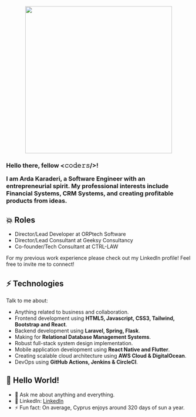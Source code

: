 <br />

<p align="center"><a href="https://orptech.com" target="_blank"><img src="https://orptech.com/assets/images/logos/orptech-logo-white.png" width="400"></a></p>

<h3> Hello there, fellow <𝚌𝚘𝚍𝚎𝚛𝚜/>! 
  
I am Arda Karaderi, a Software Engineer with an entrepreneurial spirit. My professional interests include Financial Systems, CRM Systems, and creating profitable products from ideas.
<h3>
  
## :boom: Roles
* Director/Lead Developer at ORPtech Software
* Director/Lead Consultant at Geeksy Consultancy
* Co-founder/Tech Consultant at CTRL-LAW

For my previous work experience please check out my LinkedIn profile! Feel free to invite me to connect!

## ⚡ Technologies
Talk to me about:
- Anything related to business and collaboration.
- Frontend development using **HTML5, Javascript, CSS3, Tailwind, Bootstrap and React**.
- Backend development using **Laravel, Spring, Flask**.
- Making for **Relational Database Management Systems**.
- Robust full-stack system design implementation.
- Mobile application development using **React Native and Flutter**.
- Creating scalable cloud architecture using **AWS Cloud & DigitalOcean**.
- DevOps using **GitHub Actions, Jenkins & CircleCI**.

## 👋 Hello World! 
- 💬 Ask me about anything and everything.
- 🎯 LinkedIn: [LinkedIn](https://www.linkedin.com/in/ardakaraderi/)
- ⚡ Fun fact: On average, Cyprus enjoys around 320 days of sun a year.
